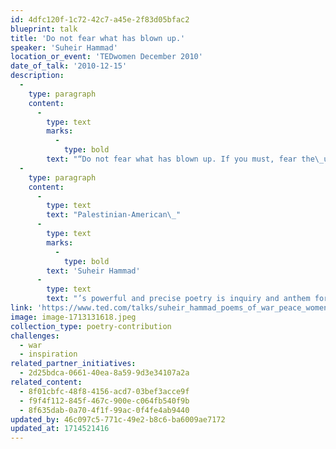 ```yaml
---
id: 4dfc120f-1c72-42c7-a45e-2f83d05bfac2
blueprint: talk
title: 'Do not fear what has blown up.'
speaker: 'Suheir Hammad'
location_or_event: 'TEDwomen December 2010'
date_of_talk: '2010-12-15'
description:
  -
    type: paragraph
    content:
      -
        type: text
        marks:
          -
            type: bold
        text: "“Do not fear what has blown up. If you must, fear the\_unexploded.”"
  -
    type: paragraph
    content:
      -
        type: text
        text: "Palestinian-American\_"
      -
        type: text
        marks:
          -
            type: bold
        text: 'Suheir Hammad'
      -
        type: text
        text: "’s powerful and precise poetry is inquiry and anthem for\_non-violence.\_"
link: 'https://www.ted.com/talks/suheir_hammad_poems_of_war_peace_women_power/discussion'
image: image-1713131618.jpeg
collection_type: poetry-contribution
challenges:
  - war
  - inspiration
related_partner_initiatives:
  - 2d25bdca-0661-40ea-8a59-9d3e34107a2a
related_content:
  - 8f01cbfc-48f8-4156-acd7-03bef3acce9f
  - f9f4f112-845f-467c-900e-c064fb540f9b
  - 8f635dab-0a70-4f1f-99ac-0f4fe4ab9440
updated_by: 46c097c5-771c-49e2-b8c6-ba6009ae7172
updated_at: 1714521416
---
```

